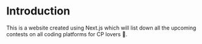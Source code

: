 # Introduction

This is a website created using Next.js which will list down all the upcoming contests on all coding platforms for CP lovers 💖.